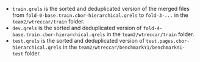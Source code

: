 * `train.qrels` is the sorted and deduplicated version of the merged files from `fold-0-base.train.cbor-hierarchical.qrels` to `fold-3-...` in the `team2/wtreccar/train` folder.
* `dev.qrels` is the sorted and deduplicated version of `fold-4-base.train.cbor-hierarchical.qrels` in the `team2/wtreccar/train` folder.
* `test.qrels` is the sorted and deduplicated version of `test.pages.cbor-hierarchical.qrels` in the `team2/wtreccar/benchmarkY1/benchmarkY1-test` folder.